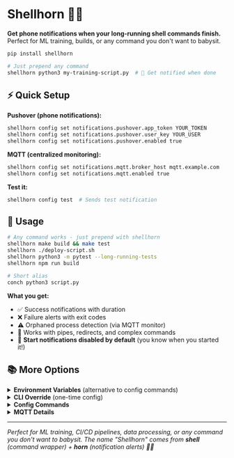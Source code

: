 # Shellhorn 🐚📯

**Get phone notifications when your long-running shell commands finish.** Perfect for ML training, builds, or any command you don't want to babysit.

```bash
pip install shellhorn

# Just prepend any command
shellhorn python3 my-training-script.py  # 📱 Get notified when done
```

## ⚡ Quick Setup

**Pushover (phone notifications):**
```bash
shellhorn config set notifications.pushover.app_token YOUR_TOKEN
shellhorn config set notifications.pushover.user_key YOUR_USER  
shellhorn config set notifications.pushover.enabled true
```

**MQTT (centralized monitoring):**
```bash
shellhorn config set notifications.mqtt.broker_host mqtt.example.com
shellhorn config set notifications.mqtt.enabled true
```

**Test it:**
```bash
shellhorn config test  # Sends test notification
```

## 🚀 Usage

```bash
# Any command works - just prepend with shellhorn
shellhorn make build && make test
shellhorn ./deploy-script.sh
shellhorn python3 -m pytest --long-running-tests
shellhorn npm run build

# Short alias
conch python3 script.py
```

**What you get:**
- ✅ Success notifications with duration
- ❌ Failure alerts with exit codes  
- ⚠️ Orphaned process detection (via MQTT monitor)
- 🔧 Works with pipes, redirects, and complex commands
- 🤫 **Start notifications disabled by default** (you know when you started it!)

## 📚 More Options

<details>
<summary><b>Environment Variables</b> (alternative to config commands)</summary>

```bash
export SHELLHORN_PUSHOVER_TOKEN=your_app_token
export SHELLHORN_PUSHOVER_USER=your_user_key
export SHELLHORN_MQTT_BROKER=mqtt.example.com
```
</details>

<details>
<summary><b>CLI Override</b> (one-time config)</summary>

```bash
shellhorn --pushover-token=xxx --pushover-user=yyy python3 script.py
shellhorn --mqtt-broker=localhost python3 script.py
```
</details>

<details>
<summary><b>Config Commands</b></summary>

```bash
shellhorn config show        # View current config
shellhorn config test        # Test notifications
shellhorn --version          # Show version

# Notification preferences (start notifications off by default)
shellhorn config set preferences.notify_start true    # Enable start notifications
shellhorn config set preferences.notify_success false # Disable success notifications
```
</details>

<details>
<summary><b>MQTT Details</b></summary>

**Topics:**
- `shellhorn/start` - Command started
- `shellhorn/complete` - Command finished
- `shellhorn/error` - Unexpected errors  
- `shellhorn/interrupt` - Interrupted (Ctrl+C)

**Message format:**
```json
{
  "command": "python3 script.py",
  "status": "success", 
  "duration": 123.45,
  "client_id": "shellhorn_123456789"
}
```
</details>

---

*Perfect for ML training, CI/CD pipelines, data processing, or any command you don't want to babysit. The name "Shellhorn" comes from **shell** (command wrapper) + **horn** (notification alerts) 🐚📯*
